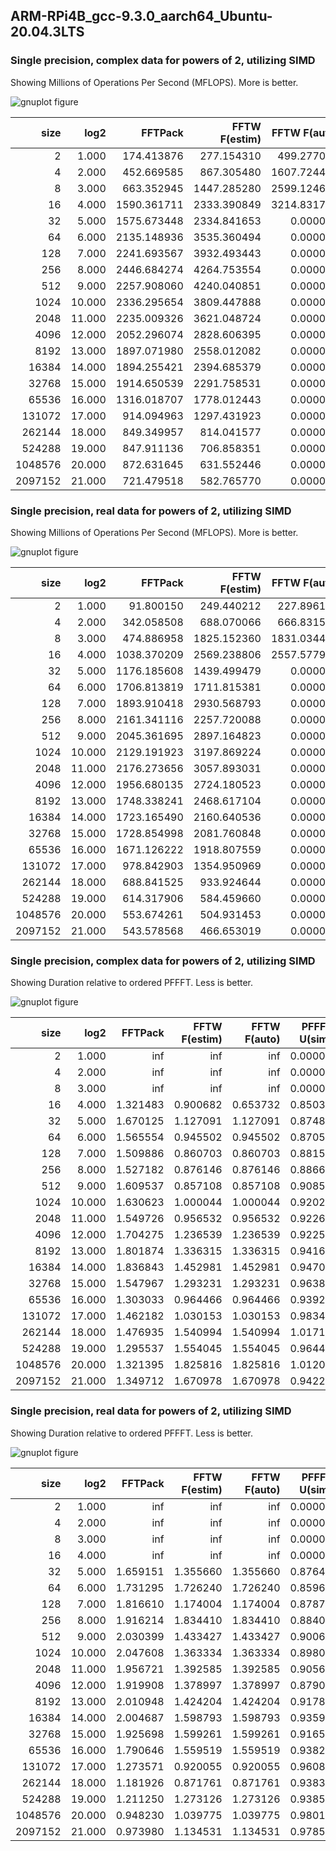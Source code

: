 
## ARM-RPi4B_gcc-9.3.0_aarch64_Ubuntu-20.04.3LTS

### Single precision, complex data for powers of 2, utilizing SIMD

Showing Millions of Operations Per Second (MFLOPS). More is better.

![gnuplot figure](https://raw.githubusercontent.com/hayguen/pffft_benchmarks/master/platform/ARM-RPi4B_gcc-9.3.0_aarch64_Ubuntu-20.04.3LTS/float/simd-cplx-pow2-6-mflops.png)

|size| log2| FFTPack      | FFTW F(estim)| FFTW F(auto) | PFFFT-U(simd)| PFFFT (simd) | 
|--------:|--------:|--------:|--------:|--------:|--------:|--------:|
|2| 1.000| 174.413876| 277.154310| 499.277027| 0.000000| 0.000000| 
|4| 2.000| 452.669585| 867.305480| 1607.724474| 0.000000| 0.000000| 
|8| 3.000| 663.352945| 1447.285280| 2599.124698| 0.000000| 0.000000| 
|16| 4.000| 1590.361711| 2333.390849| 3214.831702| 2471.633860| 2101.638369| 
|32| 5.000| 1575.673448| 2334.841653| 0.000000| 3007.938034| 2631.571586| 
|64| 6.000| 2135.148936| 3535.360494| 0.000000| 3839.770379| 3342.687897| 
|128| 7.000| 2241.693567| 3932.493443| 0.000000| 3839.413246| 3384.709993| 
|256| 8.000| 2446.684274| 4264.753554| 0.000000| 4214.053265| 3736.542354| 
|512| 9.000| 2257.908060| 4240.040851| 0.000000| 4000.079367| 3634.190078| 
|1024| 10.000| 2336.295654| 3809.447888| 0.000000| 4139.757727| 3809.625043| 
|2048| 11.000| 2235.009326| 3621.048724| 0.000000| 3754.066016| 3463.645922| 
|4096| 12.000| 2052.296074| 2828.606395| 0.000000| 3791.378256| 3497.693283| 
|8192| 13.000| 1897.071980| 2558.012082| 0.000000| 3630.128935| 3418.303111| 
|16384| 14.000| 1894.255421| 2394.685379| 0.000000| 3673.829496| 3479.463487| 
|32768| 15.000| 1914.650539| 2291.758531| 0.000000| 3074.964560| 2963.808767| 
|65536| 16.000| 1316.018707| 1778.012443| 0.000000| 1825.633036| 1714.816511| 
|131072| 17.000| 914.094963| 1297.431923| 0.000000| 1359.004635| 1336.569071| 
|262144| 18.000| 849.349957| 814.041577| 0.000000| 1233.344747| 1254.435900| 
|524288| 19.000| 847.911136| 706.858351| 0.000000| 1138.987640| 1098.487818| 
|1048576| 20.000| 872.631645| 631.552446| 0.000000| 1139.335463| 1153.104965| 
|2097152| 21.000| 721.479518| 582.765770| 0.000000| 1033.448286| 973.789004| 

### Single precision, real data for powers of 2, utilizing SIMD

Showing Millions of Operations Per Second (MFLOPS). More is better.

![gnuplot figure](https://raw.githubusercontent.com/hayguen/pffft_benchmarks/master/platform/ARM-RPi4B_gcc-9.3.0_aarch64_Ubuntu-20.04.3LTS/float/simd-real-pow2-6-mflops.png)

|size| log2| FFTPack      | FFTW F(estim)| FFTW F(auto) | PFFFT-U(simd)| PFFFT (simd) | 
|--------:|--------:|--------:|--------:|--------:|--------:|--------:|
|2| 1.000| 91.800150| 249.440212| 227.896138| 0.000000| 0.000000| 
|4| 2.000| 342.058508| 688.070066| 666.831530| 0.000000| 0.000000| 
|8| 3.000| 474.886958| 1825.152360| 1831.034483| 0.000000| 0.000000| 
|16| 4.000| 1038.370209| 2569.238806| 2557.577987| 0.000000| 0.000000| 
|32| 5.000| 1176.185608| 1439.499479| 0.000000| 2226.448729| 1951.471478| 
|64| 6.000| 1706.813819| 1711.815381| 0.000000| 3437.632809| 2955.008595| 
|128| 7.000| 1893.910418| 2930.568793| 0.000000| 3915.266294| 3440.494159| 
|256| 8.000| 2161.341116| 2257.720088| 0.000000| 4684.701874| 4141.565731| 
|512| 9.000| 2045.361695| 2897.164823| 0.000000| 4611.237135| 4152.890019| 
|1024| 10.000| 2129.191923| 3197.869224| 0.000000| 4854.682044| 4359.754289| 
|2048| 11.000| 2176.273656| 3057.893031| 0.000000| 4702.189385| 4258.369841| 
|4096| 12.000| 1956.680135| 2724.180523| 0.000000| 4273.578668| 3756.657346| 
|8192| 13.000| 1748.338241| 2468.617104| 0.000000| 3830.332094| 3515.814567| 
|16384| 14.000| 1723.165490| 2160.640536| 0.000000| 3690.989325| 3454.412196| 
|32768| 15.000| 1728.854998| 2081.760848| 0.000000| 3632.380610| 3329.263094| 
|65536| 16.000| 1671.126222| 1918.807559| 0.000000| 3189.331711| 2992.431973| 
|131072| 17.000| 978.842903| 1354.950969| 0.000000| 1297.406741| 1246.620417| 
|262144| 18.000| 688.841525| 933.924644| 0.000000| 867.648743| 814.153942| 
|524288| 19.000| 614.317906| 584.459660| 0.000000| 792.795225| 744.089397| 
|1048576| 20.000| 553.674261| 504.931453| 0.000000| 535.624492| 525.012517| 
|2097152| 21.000| 543.578568| 466.653019| 0.000000| 541.010373| 529.433590| 

### Single precision, complex data for powers of 2, utilizing SIMD

Showing Duration relative to ordered PFFFT. Less is better.

![gnuplot figure](https://raw.githubusercontent.com/hayguen/pffft_benchmarks/master/platform/ARM-RPi4B_gcc-9.3.0_aarch64_Ubuntu-20.04.3LTS/float/simd-cplx-pow2-4-rel-pffft.png)

|size| log2| FFTPack      | FFTW F(estim)| FFTW F(auto) | PFFFT-U(simd)| PFFFT (simd) | 
|--------:|--------:|--------:|--------:|--------:|--------:|--------:|
|2| 1.000| inf| inf| inf| 0.000000| 0.000000| 
|4| 2.000| inf| inf| inf| 0.000000| 0.000000| 
|8| 3.000| inf| inf| inf| 0.000000| 0.000000| 
|16| 4.000| 1.321483| 0.900682| 0.653732| 0.850303| 1.000000| 
|32| 5.000| 1.670125| 1.127091| 1.127091| 0.874877| 1.000000| 
|64| 6.000| 1.565554| 0.945502| 0.945502| 0.870543| 1.000000| 
|128| 7.000| 1.509886| 0.860703| 0.860703| 0.881569| 1.000000| 
|256| 8.000| 1.527182| 0.876146| 0.876146| 0.886685| 1.000000| 
|512| 9.000| 1.609537| 0.857108| 0.857108| 0.908533| 1.000000| 
|1024| 10.000| 1.630623| 1.000044| 1.000044| 0.920250| 1.000000| 
|2048| 11.000| 1.549726| 0.956532| 0.956532| 0.922634| 1.000000| 
|4096| 12.000| 1.704275| 1.236539| 1.236539| 0.922538| 1.000000| 
|8192| 13.000| 1.801874| 1.336315| 1.336315| 0.941647| 1.000000| 
|16384| 14.000| 1.836843| 1.452981| 1.452981| 0.947098| 1.000000| 
|32768| 15.000| 1.547967| 1.293231| 1.293231| 0.963852| 1.000000| 
|65536| 16.000| 1.303033| 0.964466| 0.964466| 0.939292| 1.000000| 
|131072| 17.000| 1.462182| 1.030153| 1.030153| 0.983484| 1.000000| 
|262144| 18.000| 1.476935| 1.540994| 1.540994| 1.017101| 1.000000| 
|524288| 19.000| 1.295537| 1.554045| 1.554045| 0.964443| 1.000000| 
|1048576| 20.000| 1.321395| 1.825816| 1.825816| 1.012081| 1.000000| 
|2097152| 21.000| 1.349712| 1.670978| 1.670978| 0.942272| 1.000000| 

### Single precision, real data for powers of 2, utilizing SIMD

Showing Duration relative to ordered PFFFT. Less is better.

![gnuplot figure](https://raw.githubusercontent.com/hayguen/pffft_benchmarks/master/platform/ARM-RPi4B_gcc-9.3.0_aarch64_Ubuntu-20.04.3LTS/float/simd-real-pow2-4-rel-pffft.png)

|size| log2| FFTPack      | FFTW F(estim)| FFTW F(auto) | PFFFT-U(simd)| PFFFT (simd) | 
|--------:|--------:|--------:|--------:|--------:|--------:|--------:|
|2| 1.000| inf| inf| inf| 0.000000| 0.000000| 
|4| 2.000| inf| inf| inf| 0.000000| 0.000000| 
|8| 3.000| inf| inf| inf| 0.000000| 0.000000| 
|16| 4.000| inf| inf| inf| 0.000000| 0.000000| 
|32| 5.000| 1.659151| 1.355660| 1.355660| 0.876495| 1.000000| 
|64| 6.000| 1.731295| 1.726240| 1.726240| 0.859603| 1.000000| 
|128| 7.000| 1.816610| 1.174004| 1.174004| 0.878740| 1.000000| 
|256| 8.000| 1.916214| 1.834410| 1.834410| 0.884066| 1.000000| 
|512| 9.000| 2.030399| 1.433427| 1.433427| 0.900603| 1.000000| 
|1024| 10.000| 2.047608| 1.363334| 1.363334| 0.898057| 1.000000| 
|2048| 11.000| 1.956721| 1.392585| 1.392585| 0.905615| 1.000000| 
|4096| 12.000| 1.919908| 1.378997| 1.378997| 0.879037| 1.000000| 
|8192| 13.000| 2.010948| 1.424204| 1.424204| 0.917884| 1.000000| 
|16384| 14.000| 2.004687| 1.598793| 1.598793| 0.935902| 1.000000| 
|32768| 15.000| 1.925698| 1.599261| 1.599261| 0.916556| 1.000000| 
|65536| 16.000| 1.790646| 1.559519| 1.559519| 0.938262| 1.000000| 
|131072| 17.000| 1.273571| 0.920055| 0.920055| 0.960866| 1.000000| 
|262144| 18.000| 1.181926| 0.871761| 0.871761| 0.938349| 1.000000| 
|524288| 19.000| 1.211250| 1.273126| 1.273126| 0.938566| 1.000000| 
|1048576| 20.000| 0.948230| 1.039775| 1.039775| 0.980193| 1.000000| 
|2097152| 21.000| 0.973980| 1.134531| 1.134531| 0.978598| 1.000000| 

